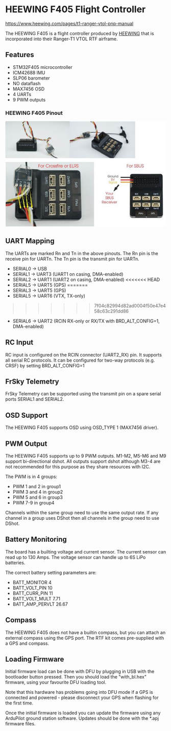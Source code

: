 # HEEWING F405 Flight Controller

https://www.heewing.com/pages/t1-ranger-vtol-pnp-manual

The HEEWING F405 is a flight controller produced by [HEEWING](https://www.heewing.com/pages/t1-ranger-vtol-pnp-manual) that is incorporated into their Ranger-T1 VTOL RTF airframe.

## Features

 - STM32F405 microcontroller
 - ICM42688 IMU
 - SLP06 barometer
 - NO dataflash
 - MAX7456 OSD
 - 4 UARTs
 - 9 PWM outputs

### HEEWING F405 Pinout

![HEEWING F405 Board](heewingf405.jpg "HEEWING F405")

## UART Mapping

The UARTs are marked Rn and Tn in the above pinouts. The Rn pin is the
receive pin for UARTn. The Tn pin is the transmit pin for UARTn.

 - SERIAL0 -> USB
 - SERIAL1 -> UART3 (UART1 on casing, DMA-enabled)
 - SERIAL2 -> UART1 (UART2 on casing, DMA-enabled)
<<<<<<< HEAD
 - SERIAL5 -> UART5 (GPS)
=======
 - SERIAL3 -> UART5 (GPS)
 - SERIAL5 -> UART6 (VTX, TX-only)
>>>>>>> 7f04c82994d82ad0004f50e47e458c63c291dd86
 - SERIAL6 -> UART2 (RCIN RX-only or RX/TX with BRD_ALT_CONFIG=1, DMA-enabled)

## RC Input
 
RC input is configured on the RCIN connector (UART2_RX) pin. It supports all serial RC protocols. It can be configured for two-way protocols (e.g. CRSF) by setting BRD_ALT_CONFIG=1
 
## FrSky Telemetry
 
FrSky Telemetry can be supported using the transmit pin on a spare serial ports SERIAL1 and SERIAL2.
  
## OSD Support

The HEEWING F405 supports OSD using OSD_TYPE 1 (MAX7456 driver).

## PWM Output

The HEEWING F405 supports up to 9 PWM outputs. M1-M2, M5-M6 and M9 support bi-directional dshot. All outputs support dshot although M3-4 are not recommended for this purpose as they share resources with I2C.

The PWM is in 4 groups:

 - PWM 1 and 2 in group1
 - PWM 3 and 4 in group2
 - PWM 5 and 6 in group3
 - PWM 7-9 in group4

Channels within the same group need to use the same output rate. If
any channel in a group uses DShot then all channels in the group need
to use DShot.

## Battery Monitoring

The board has a builting voltage and current sensor. The current
sensor can read up to 130 Amps. The voltage sensor can handle up to 6S
LiPo batteries.

The correct battery setting parameters are:

 - BATT_MONITOR 4
 - BATT_VOLT_PIN 10
 - BATT_CURR_PIN 11
 - BATT_VOLT_MULT 7.71
 - BATT_AMP_PERVLT 26.67

## Compass

The HEEWING F405 does not have a builtin compass, but you can attach an external compass using the GPS port. The RTF kit comes pre-supplied with a GPS and compass.

## Loading Firmware

Initial firmware load can be done with DFU by plugging in USB with the
bootloader button pressed. Then you should load the "with_bl.hex"
firmware, using your favourite DFU loading tool.

Note that this hardware has problems going into DFU mode if a GPS is connected and powered - please disconnect your GPS when flashing for the first time.

Once the initial firmware is loaded you can update the firmware using
any ArduPilot ground station software. Updates should be done with the
*.apj firmware files.

